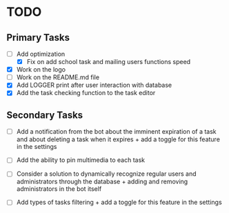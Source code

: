 # TODO
## Primary Tasks
- [ ] Add optimization
  - [x] Fix on add school task and mailing users functions speed
- [x] Work on the logo
- [ ] Work on the README.md file
- [x] Add LOGGER print after user interaction with database
- [x] Add the task checking function to the task editor
## Secondary Tasks
- [ ] Add a notification from the bot about the imminent expiration of a task and about deleting a task when it expires + add a toggle for this feature in the settings
- [ ] Add the ability to pin multimedia to each task
- [ ] Consider a solution to dynamically recognize regular users and administrators through the database + adding and removing administrators in the bot itself
- [ ] Add types of tasks filtering + add a toggle for this feature in the settings

